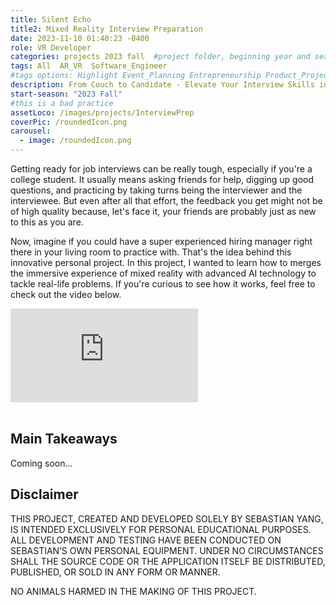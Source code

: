 ```yaml
---
title: Silent Echo
title2: Mixed Reality Interview Preparation 
date: 2023-11-10 01:40:23 -0400  
role: VR Developer 
categories: projects 2023 fall  #project folder, beginning year and season
tags: All  AR_VR  Software_Engineer
#tags options: Highlight Event_Planning Entrepreneurship Product_Project_Management Game_Design Marketing Negotiation  Web_Design
description: From Couch to Candidate - Elevate Your Interview Skills in Mixed Reality
start-season: "2023 Fall"
#this is a bad practice
assetLoco: /images/projects/InterviewPrep
coverPic: /roundedIcon.png
carousel:
  - image: /roundedIcon.png
---
```


Getting ready for job interviews can be really tough, especially if you're a college student. It usually means asking friends for help, digging up good questions, and practicing by taking turns being the interviewer and the interviewee. But even after all that effort, the feedback you get might not be of high quality because, let's face it, your friends are probably just as new to this as you are.

Now, imagine if you could have a super experienced hiring manager right there in your living room to practice with. That's the idea behind this innovative personal project. In this project, I wanted to learn how to merges the immersive experience of mixed reality with advanced AI technology to tackle real-life problems. If you're curious to see how it works, feel free to check out the video below.

<div class="iframe-container"><iframe src="https://www.youtube.com/embed/9tO_cyigUsg" frameborder="0" allow="accelerometer; autoplay; encrypted-media; gyroscope; picture-in-picture" allowfullscreen></iframe></div><br>

## Main Takeaways 
Coming soon...

## Disclaimer 
 
THIS PROJECT, CREATED AND DEVELOPED SOLELY BY SEBASTIAN YANG, IS INTENDED EXCLUSIVELY FOR PERSONAL EDUCATIONAL PURPOSES. ALL DEVELOPMENT AND TESTING HAVE BEEN CONDUCTED ON SEBASTIAN’S OWN PERSONAL EQUIPMENT. UNDER NO CIRCUMSTANCES SHALL THE SOURCE CODE OR THE APPLICATION ITSELF BE DISTRIBUTED, PUBLISHED, OR SOLD IN ANY FORM OR MANNER.

NO ANIMALS HARMED IN THE MAKING OF THIS PROJECT.